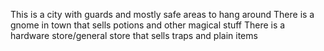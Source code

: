 This is a city with guards and mostly safe areas to hang around
There is a gnome in town that sells potions and other magical stuff
There is a hardware store/general store that sells traps and plain items

